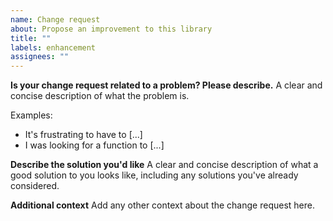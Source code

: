 ```yaml
---
name: Change request
about: Propose an improvement to this library
title: ""
labels: enhancement
assignees: ""
---
```


**Is your change request related to a problem? Please describe.**
A clear and concise description of what the problem is.

Examples:

- It's frustrating to have to [...]
- I was looking for a function to [...]

**Describe the solution you'd like**
A clear and concise description of what a good solution to you looks like, including any solutions you've already considered.

**Additional context**
Add any other context about the change request here.
